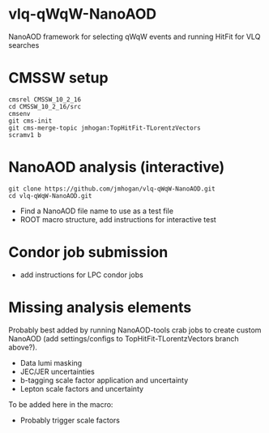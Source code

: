 # vlq-qWqW-NanoAOD
NanoAOD framework for selecting qWqW events and running HitFit for VLQ searches

# CMSSW setup

```
cmsrel CMSSW_10_2_16
cd CMSSW_10_2_16/src
cmsenv
git cms-init
git cms-merge-topic jmhogan:TopHitFit-TLorentzVectors
scramv1 b 
```

# NanoAOD analysis (interactive)

```
git clone https://github.com/jmhogan/vlq-qWqW-NanoAOD.git 
cd vlq-qWqW-NanoAOD.git
```
- Find a NanoAOD file name to use as a test file
- ROOT macro structure, add instructions for interactive test

# Condor job submission 
- add instructions for LPC condor jobs

# Missing analysis elements
Probably best added by running NanoAOD-tools crab jobs to create custom NanoAOD (add settings/configs to TopHitFit-TLorentzVectors branch above?). 
- Data lumi masking
- JEC/JER uncertainties
- b-tagging scale factor application and uncertainty
- Lepton scale factors and uncertainty

To be added here in the macro:
- Probably trigger scale factors
